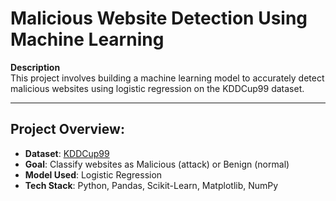 # Malicious Website Detection Using Machine Learning

**Description**  
This project involves building a machine learning model to accurately detect malicious websites using logistic regression on the KDDCup99 dataset.

---

## Project Overview:
- **Dataset**: [KDDCup99](https://kdd.ics.uci.edu/databases/kddcup99/kddcup99.html)
- **Goal**: Classify websites as Malicious (attack) or Benign (normal)
- **Model Used**: Logistic Regression
- **Tech Stack**: Python, Pandas, Scikit-Learn, Matplotlib, NumPy

